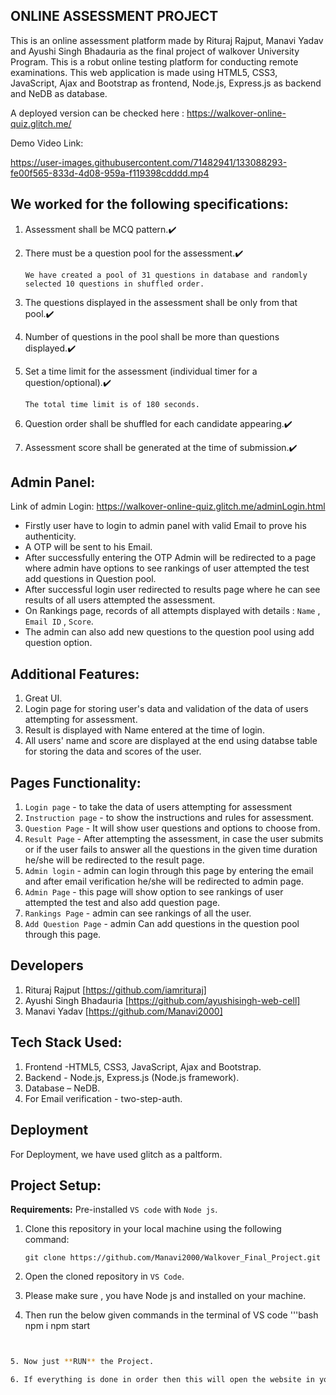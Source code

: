 

## ONLINE ASSESSMENT PROJECT
This is an online assessment platform made by Rituraj Rajput, Manavi Yadav and Ayushi Singh Bhadauria as the final project of walkover University Program. This is a robut online testing platform for conducting remote examinations. This web application is made using HTML5, CSS3, JavaScript, Ajax and Bootstrap as frontend, Node.js, Express.js as backend and NeDB as database.

A deployed version can be checked here :  https://walkover-online-quiz.glitch.me/

Demo Video Link:

https://user-images.githubusercontent.com/71482941/133088293-fe00f565-833d-4d08-959a-f119398cdddd.mp4


## We worked for the following specifications:
1. Assessment shall be MCQ pattern.✔️

2. There must be a question pool for the assessment.✔️
   
   `We have created a pool of 31 questions in database and randomly selected 10 questions in shuffled order.`
  
3. The questions displayed in the assessment shall be only from that pool.✔️

4. Number of questions in the pool shall be more than questions displayed.✔️

5. Set a time limit for the assessment (individual timer for a question/optional).✔️ 
   
   `The total time limit is of 180 seconds.`

6. Question order shall be shuffled for each candidate appearing.✔️

7. Assessment score shall be generated at the time of submission.✔️

## Admin Panel:

Link of admin Login: https://walkover-online-quiz.glitch.me/adminLogin.html

 - Firstly user have to login to admin panel with valid Email to prove his authenticity.
 - A OTP will be sent to his Email.
 - After successfully entering the OTP Admin will be  redirected to a page where  admin have options to see rankings
     of user attempted the test add questions in Question pool.
 - After successful login user redirected to results page where he can see results of all users attempted the assessment.
 - On Rankings page, records of all attempts displayed with details : `Name` , `Email ID` , `Score`.
 - The admin can also add new questions to the question pool using add question option.


## Additional Features: 
1. Great UI.
2. Login page for storing user's data and validation of the data of users attempting for assessment.
3. Result is displayed with Name entered at the time of login.
4. All users' name and score are displayed at the end using databse table for storing the data and scores of the user.

  

## Pages Functionality:
   1. `Login page` - to take the data of users attempting for assessment
   2. `Instruction page` - to show the instructions and  rules for assessment. 
   3. `Question Page` - It will show user questions and options to choose from.
   4. `Result Page` - After attempting the assessment, in case the user submits or if the user fails to answer all the questions
                    in the given time duration he/she will be redirected to the result page.
   5. `Admin login` - admin can login through this page by entering the email and after email verification he/she will be redirected to admin page.
   6. `Admin Page` - this page will show option to see rankings of user attempted the test and also add question page.
   7. `Rankings Page` - admin can see rankings of all the user.
   8. `Add Question Page` - admin Can add questions in the question pool through this page.


## Developers
1. Rituraj Rajput [https://github.com/iamrituraj]
2. Ayushi Singh Bhadauria [https://github.com/ayushisingh-web-cell]
3. Manavi Yadav [https://github.com/Manavi2000]

## Tech Stack Used: 
1. Frontend -HTML5, CSS3, JavaScript, Ajax and Bootstrap.
2. Backend - Node.js, Express.js (Node.js framework).
3. Database – NeDB.
4. For Email verification - two-step-auth.


## Deployment
For Deployment, we have used glitch as a paltform.



## Project Setup: 

**Requirements:** Pre-installed `VS code` with `Node js`.

1. Clone this repository in your local machine using the following command:

    ```git
    git clone https://github.com/Manavi2000/Walkover_Final_Project.git
    ```

2. Open the cloned repository in `VS Code`.

3. Please make sure , you have Node js and installed on your machine. 
4. Then run the below given commands in the terminal of VS code '''bash
npm i
npm start
```bash


5. Now just **RUN** the Project.

6. If everything is done in order then this will open the website in your local machine at http://localhost:3000/ 
